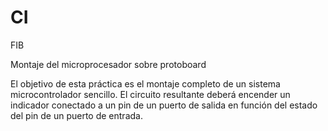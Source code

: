# CI
FIB

Montaje del microprocesador sobre protoboard

El objetivo de esta práctica es el montaje completo de un sistema microcontrolador sencillo. 
El circuito resultante deberá encender un indicador conectado a un pin de un puerto de salida en función del estado del pin de un puerto de entrada.
